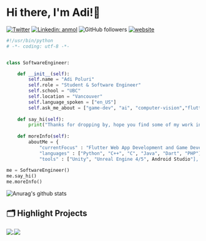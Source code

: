 # Hi there, I'm Adi!👋

[![Twitter](https://img.shields.io/twitter/url?label=&style=social&url=https%3A%2F%2Ftwitter.com%2Fadipoluri)](https://twitter.com/adipoluri)
[![Linkedin: anmol](https://img.shields.io/badge/-adipoluri-blue?style=flat&logo=Linkedin&logoColor=white&link=https://www.linkedin.com/in/adityapoluri/)](https://www.linkedin.com/in/adityapoluri/)
![GitHub followers](https://img.shields.io/github/followers/adipoluri?label=Follow&style=social)
[![website](https://img.shields.io/badge/Website-46a2f1.svg?&style=flat&logo=Google-Chrome&logoColor=white&link=https://adipoluri.com/)](https://adipoluri.com/)

```python
#!/usr/bin/python
# -*- coding: utf-8 -*-


class SoftwareEngineer:

    def __init__(self):
        self.name = "Adi Poluri"
        self.role = "Student & Software Engineer"
        self.school = "UBC"
        self.location = "Vancouver"
        self.language_spoken = ["en_US"]
        self.ask_me_about = ["game-dev", "ai", "computer-vision","flutter-dev"]
        
    def say_hi(self):
        print("Thanks for dropping by, hope you find some of my work interesting!")
        
    def moreInfo(self):
        aboutMe = {
            "currentFocus" : "Flutter Web App Development and Game Development",
            "languages" : ["Python", "C++", "C", "Java", "Dart", "PHP"],
            "tools" : ["Unity", "Unreal Engine 4/5", Android Studio"],
        
me = SoftwareEngineer()
me.say_hi()
me.moreInfo()
```

![Anurag's github stats](https://github-readme-stats.vercel.app/api?username=adipoluri&count_private=true&theme=github_dark)
 
  
## 🗂️ Highlight Projects

<a href="https://github.com/adipoluri/Pixelov">
  <img align="center" src="https://github-readme-stats.vercel.app/api/pin/?username=adipoluri&repo=pixelov&show_icons=true&theme=github_dark&line_height=27" />
</a>
<a href= "https://github.com/adipoluri/redacted">
  <img align="center" src="https://github-readme-stats.vercel.app/api/pin/?username=adipoluri&repo=redacted&show_icons=true&theme=github_dark&line_height=28" />
</a>



